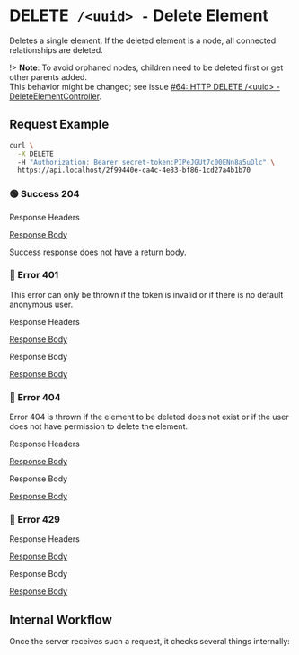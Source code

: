 # <span class="method-delete">DELETE</span>` /<uuid> -` Delete Element

<!-- panels:start -->
<!-- div:left-panel -->

Deletes a single element. If the deleted element is a node, all connected relationships are deleted.

!> **Note**: To avoid orphaned nodes, children need to be deleted first or get other parents added.  
This behavior might be changed; see issue [#64: HTTP DELETE /&lt;uuid&gt; - DeleteElementController](https://github.com/ember-nexus/api/issues/64).

## Request Example

```bash
curl \
  -X DELETE
  -H "Authorization: Bearer secret-token:PIPeJGUt7c00ENn8a5uDlc" \
  https://api.localhost/2f99440e-ca4c-4e83-bf86-1cd27a4b1b70
```

<!-- tabs:start -->

### **🟢 Success 204**

<div class="code-title auto-refresh">Response Headers</div>

[Response Body](./delete-element/204-response-header.txt ':include :type=code')

Success response does not have a return body.

### **🔴 Error 401**

This error can only be thrown if the token is invalid or if there is no default anonymous user.

<div class="code-title auto-refresh">Response Headers</div>

[Response Body](./delete-element/401-response-header.txt ':include :type=code')

<div class="code-title auto-refresh">Response Body</div>

[Response Body](./delete-element/401-response-body.json ':include :type=code problem+json')

### **🔴 Error 404**

Error 404 is thrown if the element to be deleted does not exist or if the user does not have permission to delete the
element.

<div class="code-title auto-refresh">Response Headers</div>

[Response Body](./delete-element/404-response-header.txt ':include :type=code')

<div class="code-title auto-refresh">Response Body</div>

[Response Body](./delete-element/404-response-body.json ':include :type=code problem+json')

### **🔴 Error 429**

<div class="code-title">Response Headers</div>

[Response Body](./delete-element/429-response-header.txt ':include :type=code')

<div class="code-title">Response Body</div>

[Response Body](./delete-element/429-response-body.json ':include :type=code problem+json')

<!-- tabs:end -->

<!-- div:right-panel -->

## Internal Workflow

Once the server receives such a request, it checks several things internally:

<div id="graph-container-1" class="graph-container" style="height:1200px"></div>

<!-- panels:end -->

<script>
G6.registerEdge('polyline-edge', {
  draw(cfg, group) {
    const { startPoint, endPoint } = cfg;
    const hgap = Math.abs(endPoint.x - startPoint.x);

    const path = [
      ['M', startPoint.x, startPoint.y],
      [
        'C',
        startPoint.x + hgap / 4,
        startPoint.y,
        endPoint.x - hgap / 2,
        endPoint.y,
        endPoint.x,
        endPoint.y,
      ],
    ];
    const shape = group.addShape('path', {
      attrs: {
        stroke: '#AAB7C4',
        path,
      },
      name: 'path-shape',
    });
    const midPoint = {
      x: (startPoint.x + endPoint.x) / 2,
      y: (startPoint.y + endPoint.y) / 2,
    };
    const label = group.addShape('text', {
      attrs: {
        text: cfg.label + '###########',
        x: midPoint.x,
        y: midPoint.y,
        textAlign: 'center',
        textBaseline: 'middle',
        fill: '#000',
        fontSize: 14,
      },
      name: 'label-shape',
    });
    return shape;
  },
});
renderWorkflow(document.getElementById('graph-container-1'), {
  nodes: [
    { id: 'init', ...workflowStart, label: 'server receives DELETE-request' },
    { id: 'checkToken', ...workflowDecision, label: 'does request contain token?' },
    { id: 'noTokenAction', ...workflowStep, label: "use default anonymous\nuser for auth" },
    { id: 'checkTokenValidity', ...workflowDecision, label: 'is token valid?' },
    { id: 'checkRateLimit', ...workflowDecision, label: "does request exceed\nrate limit?" },
    { id: 'checkExistence', ...workflowDecision, label: 'does element exist?' },
    { id: 'checkAccess', ...workflowDecision, label: 'has user permission\nto delete element?' },
    { id: 'deleteElement', ...workflowStep, label: 'delete element' },
    { id: 'error401', ...workflowEndError, label: "return 401" },
    { id: 'error404', ...workflowEndError, label: "return 404" },
    { id: 'error429', ...workflowEndError, label: 'return 429' },
    { id: 'success204', ...workflowEndSuccess , label: "return 204"},
  ],
  edges: [
    { source: 'init', target: 'checkToken', label: '' },
    { source: 'checkToken', target: 'checkTokenValidity', label: 'yes' },
    { source: 'checkToken', target: 'noTokenAction', label: 'no' },
    { source: 'checkTokenValidity', target: 'checkRateLimit', label: 'yes' },
    { source: 'checkTokenValidity', target: 'error401', label: 'no' },
    { source: 'checkRateLimit', target: 'checkExistence', label: 'no' },
    { source: 'checkRateLimit', target: 'error429', label: 'yes' },
    { source: 'checkExistence', target: 'checkAccess', label: 'yes' },
    { source: 'checkExistence', target: 'error404', label: 'no' },
    { source: 'checkAccess', target: 'deleteElement', label: 'yes' },
    { source: 'checkAccess', target: 'error404', label: 'no' },
    { source: 'deleteElement', target: 'success204' },
    { source: 'noTokenAction', target: 'checkRateLimit', label: '', type2: 'polyline-edge' }
  ],
}, 'TB');
</script>
